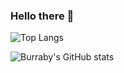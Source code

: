 ### Hello there 👋

![Top Langs](https://github-readme-stats.vercel.app/api/top-langs/?username=burraby&layout=compact&theme=onedark)

![Burraby's GitHub stats](https://github-readme-stats.vercel.app/api?username=burraby&show_icons=true&theme=onedark)


<!--
**Dumbledore-web/Dumbledore-web** is a ✨ _special_ ✨ repository because its `README.md` (this file) appears on your GitHub profile.

Here are some ideas to get you started:

- 🔭 I’m currently working on ...
- 🌱 I’m currently learning ...
- 👯 I’m looking to collaborate on ...
- 🤔 I’m looking for help with ...
- 💬 Ask me about ...
- 📫 How to reach me: ...
- 😄 Pronouns: ...
- ⚡ Fun fact: ...
-->
